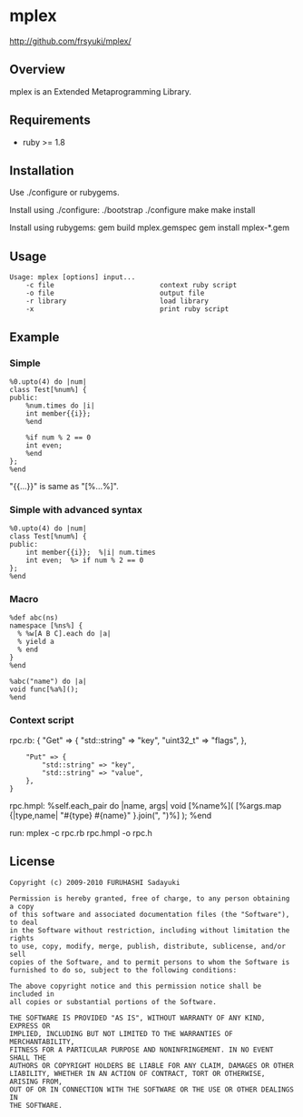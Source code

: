 mplex
=====
http://github.com/frsyuki/mplex/

## Overview

mplex is an Extended Metaprogramming Library.


## Requirements

  - ruby >= 1.8


## Installation

Use ./configure or rubygems.

Install using ./configure:
    ./bootstrap
    ./configure
    make
    make install

Install using rubygems:
    gem build mplex.gemspec
    gem install mplex-*.gem


## Usage

    Usage: mplex [options] input...
        -c file                          context ruby script
        -o file                          output file
        -r library                       load library
        -x                               print ruby script


## Example

### Simple
    %0.upto(4) do |num|
    class Test[%num%] {
    public:
        %num.times do |i|
        int member{{i}};
        %end
    
        %if num % 2 == 0
        int even;
        %end
    };
    %end

"{{...}}" is same as "[%...%]".

### Simple with advanced syntax

    %0.upto(4) do |num|
    class Test[%num%] {
    public:
        int member{{i}};  %|i| num.times
        int even;  %> if num % 2 == 0
    };
    %end

### Macro

    %def abc(ns)
    namespace [%ns%] {
      % %w[A B C].each do |a|
      % yield a
      % end
    }
    %end
    
    %abc("name") do |a|
    void func[%a%]();
    %end

### Context script

rpc.rb:
    {
        "Get" => {
            "std::string"  => "key",
            "uint32_t"     => "flags",
        },
    
        "Put" => {
            "std::string" => "key",
            "std::string" => "value",
        },
    }

rpc.hmpl:
    %self.each_pair do |name, args|
    void [%name%]( [%args.map {|type,name| "#{type} #{name}" }.join(", ")%] );
    %end

run:
    mplex -c rpc.rb rpc.hmpl -o rpc.h


## License

    Copyright (c) 2009-2010 FURUHASHI Sadayuki
    
    Permission is hereby granted, free of charge, to any person obtaining a copy
    of this software and associated documentation files (the "Software"), to deal
    in the Software without restriction, including without limitation the rights
    to use, copy, modify, merge, publish, distribute, sublicense, and/or sell
    copies of the Software, and to permit persons to whom the Software is
    furnished to do so, subject to the following conditions:
    
    The above copyright notice and this permission notice shall be included in
    all copies or substantial portions of the Software.
    
    THE SOFTWARE IS PROVIDED "AS IS", WITHOUT WARRANTY OF ANY KIND, EXPRESS OR
    IMPLIED, INCLUDING BUT NOT LIMITED TO THE WARRANTIES OF MERCHANTABILITY,
    FITNESS FOR A PARTICULAR PURPOSE AND NONINFRINGEMENT. IN NO EVENT SHALL THE
    AUTHORS OR COPYRIGHT HOLDERS BE LIABLE FOR ANY CLAIM, DAMAGES OR OTHER
    LIABILITY, WHETHER IN AN ACTION OF CONTRACT, TORT OR OTHERWISE, ARISING FROM,
    OUT OF OR IN CONNECTION WITH THE SOFTWARE OR THE USE OR OTHER DEALINGS IN
    THE SOFTWARE.

